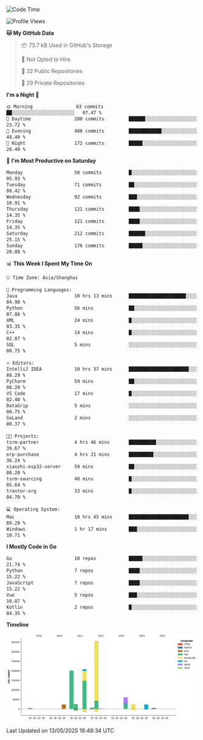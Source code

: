 <!--START_SECTION:waka-->
![Code Time](http://img.shields.io/badge/Code%20Time-4%2C155%20hrs%2036%20mins-blue)

![Profile Views](http://img.shields.io/badge/Profile%20Views-0-blue)

**🐱 My GitHub Data** 

> 📦 73.7 kB Used in GitHub's Storage 
 > 
> 🚫 Not Opted to Hire
 > 
> 📜 32 Public Repositories 
 > 
> 🔑 29 Private Repositories 
 > 
**I'm a Night 🦉** 

```text
🌞 Morning                63 commits          ██░░░░░░░░░░░░░░░░░░░░░░░   07.47 % 
🌆 Daytime                200 commits         ██████░░░░░░░░░░░░░░░░░░░   23.72 % 
🌃 Evening                408 commits         ████████████░░░░░░░░░░░░░   48.40 % 
🌙 Night                  172 commits         █████░░░░░░░░░░░░░░░░░░░░   20.40 % 
```
📅 **I'm Most Productive on Saturday** 

```text
Monday                   50 commits          █░░░░░░░░░░░░░░░░░░░░░░░░   05.93 % 
Tuesday                  71 commits          ██░░░░░░░░░░░░░░░░░░░░░░░   08.42 % 
Wednesday                92 commits          ███░░░░░░░░░░░░░░░░░░░░░░   10.91 % 
Thursday                 121 commits         ████░░░░░░░░░░░░░░░░░░░░░   14.35 % 
Friday                   121 commits         ████░░░░░░░░░░░░░░░░░░░░░   14.35 % 
Saturday                 212 commits         ██████░░░░░░░░░░░░░░░░░░░   25.15 % 
Sunday                   176 commits         █████░░░░░░░░░░░░░░░░░░░░   20.88 % 
```


📊 **This Week I Spent My Time On** 

```text
🕑︎ Time Zone: Asia/Shanghai

💬 Programming Languages: 
Java                     10 hrs 13 mins      █████████████████████░░░░   84.90 % 
Python                   56 mins             ██░░░░░░░░░░░░░░░░░░░░░░░   07.86 % 
XML                      24 mins             █░░░░░░░░░░░░░░░░░░░░░░░░   03.35 % 
C++                      14 mins             █░░░░░░░░░░░░░░░░░░░░░░░░   02.07 % 
SQL                      5 mins              ░░░░░░░░░░░░░░░░░░░░░░░░░   00.75 % 

🔥 Editors: 
IntelliJ IDEA            10 hrs 37 mins      ██████████████████████░░░   88.29 % 
PyCharm                  59 mins             ██░░░░░░░░░░░░░░░░░░░░░░░   08.20 % 
VS Code                  17 mins             █░░░░░░░░░░░░░░░░░░░░░░░░   02.40 % 
DataGrip                 5 mins              ░░░░░░░░░░░░░░░░░░░░░░░░░   00.75 % 
GoLand                   2 mins              ░░░░░░░░░░░░░░░░░░░░░░░░░   00.37 % 

🐱‍💻 Projects: 
tsrm-partner             4 hrs 46 mins       ██████████░░░░░░░░░░░░░░░   39.67 % 
erp-purchase             4 hrs 21 mins       █████████░░░░░░░░░░░░░░░░   36.24 % 
xiaozhi-esp32-server     59 mins             ██░░░░░░░░░░░░░░░░░░░░░░░   08.20 % 
tsrm-sourcing            40 mins             █░░░░░░░░░░░░░░░░░░░░░░░░   05.64 % 
trantor-org              33 mins             █░░░░░░░░░░░░░░░░░░░░░░░░   04.70 % 

💻 Operating System: 
Mac                      10 hrs 45 mins      ██████████████████████░░░   89.29 % 
Windows                  1 hr 17 mins        ███░░░░░░░░░░░░░░░░░░░░░░   10.71 % 
```

**I Mostly Code in Go** 

```text
Go                       10 repos            █████░░░░░░░░░░░░░░░░░░░░   21.74 % 
Python                   7 repos             ████░░░░░░░░░░░░░░░░░░░░░   15.22 % 
JavaScript               7 repos             ████░░░░░░░░░░░░░░░░░░░░░   15.22 % 
Vue                      5 repos             ███░░░░░░░░░░░░░░░░░░░░░░   10.87 % 
Kotlin                   2 repos             █░░░░░░░░░░░░░░░░░░░░░░░░   04.35 % 
```



**Timeline**

![Lines of Code chart](https://raw.githubusercontent.com/youtiaoguagua/youtiaoguagua/master/assets/bar_graph.png)


 Last Updated on 13/05/2025 18:48:34 UTC
<!--END_SECTION:waka-->